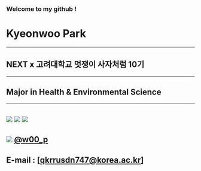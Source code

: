 ### Welcome to my github !
# Kyeonwoo Park
------------
## NEXT x 고려대학교 멋쟁이 사자처럼 10기
--------------
## Major in Health & Environmental Science
---------------

![](https://img.shields.io/badge/Python-3766AB?style=flat-square&logo=Python&logoColor=white)
![](https://img.shields.io/badge/HTML-3766AB?style=flat&logo=HTML5&logoColor=red)
![](https://img.shields.io/badge/CSS-3766AB?style=plastic&logo=CSS3&logoColor=black)
-----------------
![](https://img.shields.io/badge/Instagram-E4405F?style=plastic&logo=instagram&logoColor=black)
[@w00_p](https://www.instagram.com/w00_p/)
---
E-mail : [qkrrusdn747@korea.ac.kr]
------------------------------------
